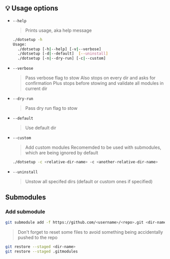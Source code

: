 ## 💡 Usage options

- `--help`
  > Prints usage, aka help message
  ```bash
  ./dotsetup -h
  Usage:
    ./dotsetup [-h|--help] [-v|--verbose]
    ./dotsetup [-d|--default]  [--uninstall]
    ./dotsetup [-n|--dry-run] [-c|--custom]
  ```

- `--verbose`
  > Pass verbose flag to stow
  > Also stops on every dir and asks for confirmation
  > Plus stops before stowing and validate all modules in current dir

- `--dry-run`
  > Pass dry run flag to stow 

- `--default`
  > Use default dir

- `--custom`
  > Add custom modules
  > Recomemded to be used with submodules, which are being ignored by default
  ```bash
  ./dotsetup -c <relative-dir-name> -c <another-relative-dir-name>
  ```

- `--uninstall`
  > Unstow all specifed dirs (default or custom ones if specified)

## Submodules

### Add submodule

```bash
git submodule add -f https://github.com/<username>/<repo>.git <dir-name>
```

> Don't forget to reset some files to avoid something being accidentally pushed to the repo
```bash
git restore --staged <dir-name>
git restore --staged .gitmodules
```
